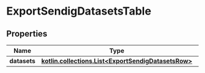 
# ExportSendigDatasetsTable

## Properties
| Name | Type | Description | Notes |
| ------------ | ------------- | ------------- | ------------- |
| **datasets** | [**kotlin.collections.List&lt;ExportSendigDatasetsRow&gt;**](ExportSendigDatasetsRow.md) |  |  [optional] |



